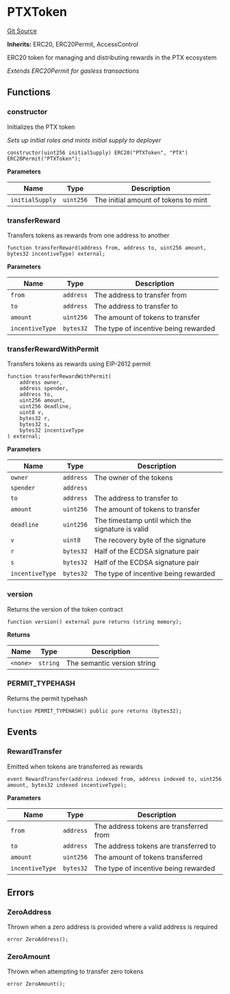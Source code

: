 # PTXToken
[Git Source](https://github.com/Prometheus-X-association/data-value-chain-tracker/blob/46cac2de8f2e7590f1792258a001516bd7e53e86/src/PTXToken.sol)

**Inherits:**
ERC20, ERC20Permit, AccessControl

ERC20 token for managing and distributing rewards in the PTX ecosystem

*Extends ERC20Permit for gasless transactions*


## Functions
### constructor

Initializes the PTX token

*Sets up initial roles and mints initial supply to deployer*


```solidity
constructor(uint256 initialSupply) ERC20("PTXToken", "PTX") ERC20Permit("PTXToken");
```
**Parameters**

|Name|Type|Description|
|----|----|-----------|
|`initialSupply`|`uint256`|The initial amount of tokens to mint|


### transferReward

Transfers tokens as rewards from one address to another


```solidity
function transferReward(address from, address to, uint256 amount, bytes32 incentiveType) external;
```
**Parameters**

|Name|Type|Description|
|----|----|-----------|
|`from`|`address`|The address to transfer from|
|`to`|`address`|The address to transfer to|
|`amount`|`uint256`|The amount of tokens to transfer|
|`incentiveType`|`bytes32`|The type of incentive being rewarded|


### transferRewardWithPermit

Transfers tokens as rewards using EIP-2612 permit


```solidity
function transferRewardWithPermit(
    address owner,
    address spender,
    address to,
    uint256 amount,
    uint256 deadline,
    uint8 v,
    bytes32 r,
    bytes32 s,
    bytes32 incentiveType
) external;
```
**Parameters**

|Name|Type|Description|
|----|----|-----------|
|`owner`|`address`|The owner of the tokens|
|`spender`|`address`||
|`to`|`address`|The address to transfer to|
|`amount`|`uint256`|The amount of tokens to transfer|
|`deadline`|`uint256`|The timestamp until which the signature is valid|
|`v`|`uint8`|The recovery byte of the signature|
|`r`|`bytes32`|Half of the ECDSA signature pair|
|`s`|`bytes32`|Half of the ECDSA signature pair|
|`incentiveType`|`bytes32`|The type of incentive being rewarded|


### version

Returns the version of the token contract


```solidity
function version() external pure returns (string memory);
```
**Returns**

|Name|Type|Description|
|----|----|-----------|
|`<none>`|`string`|The semantic version string|


### PERMIT_TYPEHASH

Returns the permit typehash


```solidity
function PERMIT_TYPEHASH() public pure returns (bytes32);
```

## Events
### RewardTransfer
Emitted when tokens are transferred as rewards


```solidity
event RewardTransfer(address indexed from, address indexed to, uint256 amount, bytes32 indexed incentiveType);
```

**Parameters**

|Name|Type|Description|
|----|----|-----------|
|`from`|`address`|The address tokens are transferred from|
|`to`|`address`|The address tokens are transferred to|
|`amount`|`uint256`|The amount of tokens transferred|
|`incentiveType`|`bytes32`|The type of incentive being rewarded|

## Errors
### ZeroAddress
Thrown when a zero address is provided where a valid address is required


```solidity
error ZeroAddress();
```

### ZeroAmount
Thrown when attempting to transfer zero tokens


```solidity
error ZeroAmount();
```

